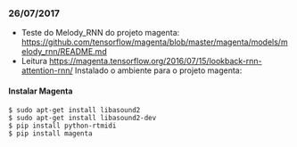 ### 26/07/2017
* Teste do Melody_RNN do projeto magenta: https://github.com/tensorflow/magenta/blob/master/magenta/models/melody_rnn/README.md
* Leitura https://magenta.tensorflow.org/2016/07/15/lookback-rnn-attention-rnn/
Instalado o ambiente para o projeto magenta:

#### Instalar Magenta
    $ sudo apt-get install libasound2
    $ sudo apt-get install libasound2-dev
    $ pip install python-rtmidi
    $ pip install magenta 
